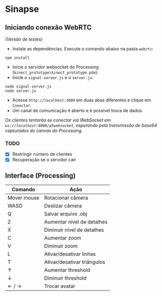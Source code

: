 # Sinapse

## Iniciando conexão WebRTC
_(Versão de testes)_

- Instale as dependências. Execute o comando abaixo na pasta `webrtc`:
```
npm install
```
- Inicie o servidor websocket do Processing (`kinect_prototype\kinect_prototype.pde`).
- Inicie o `signal-server.js` e o `server.js`:
```
node signal-server.js
node server.js
```
- Acesse `http://localhost:3000` em duas abas diferentes e clique em `Conectar`.
- Um canal de comunicação é aberto e é possível troca de dados.

_Os clientes tentarão se conectar via WebSocket em `ws://localhost:8080/p5websocket`, esperando pela transmissão de base64 capturados do canvas do Processing._

### TODO
- [x] Restringir número de clientes
- [x] Recuperação se o servidor cair

## Interface (Processing)

Comando | Ação
------------ | -------------
Mover mouse | Rotacionar câmera
WASD | Deslizar câmera
Q | Salvar arquivo .obj
Z | Aumentar nível de detalhes
X | Diminuir nível de detalhes
C | Aumentar zoom
V | Diminuir zoom
L | Ativar/desativar linhas
T | Ativar/desativar triângulos
↑ | Aumentar threshold
↓ | Diminuir threshold
← / → | Trocar avatar
